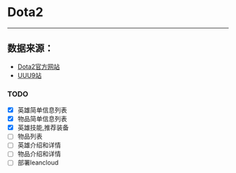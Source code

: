 # Dota2
------
## 数据来源：
- [Dota2官方网站](http://www.dota2.com.cn)
- [UUU9站](http://db.dota2.uuu9.com/)

### TODO
- [x] 英雄简单信息列表 
- [x] 物品简单信息列表
- [x] 英雄技能,推荐装备
- [ ] 物品列表
- [ ] 英雄介绍和详情
- [ ] 物品介绍和详情
- [ ] 部署leancloud
